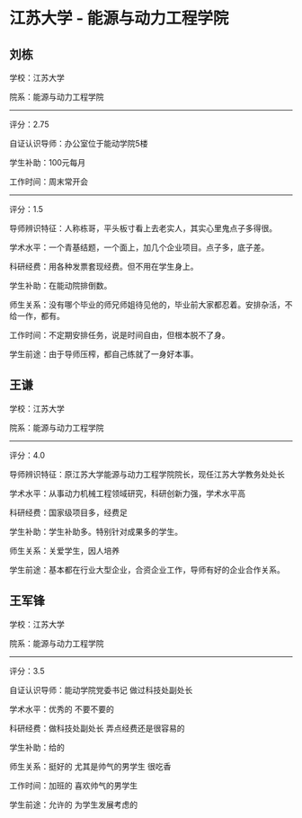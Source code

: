 # 江苏大学 - 能源与动力工程学院

## 刘栋

学校：江苏大学

院系：能源与动力工程学院

* * *

评分：2.75

自证认识导师：办公室位于能动学院5楼

学生补助：100元每月

工作时间：周末常开会

* * *

评分：1.5

导师辨识特征：人称栋哥，平头板寸看上去老实人，其实心里鬼点子多得很。

学术水平：一个青基结题，一个面上，加几个企业项目。点子多，底子差。

科研经费：用各种发票套现经费。但不用在学生身上。

学生补助：在能动院排倒数。

师生关系：没有哪个毕业的师兄师姐待见他的，毕业前大家都忍着。安排杂活，不给一作，都有。

工作时间：不定期安排任务，说是时间自由，但根本脱不了身。

学生前途：由于导师压榨，都自己练就了一身好本事。

## 王谦

学校：江苏大学

院系：能源与动力工程学院

* * *

评分：4.0

导师辨识特征：原江苏大学能源与动力工程学院院长，现任江苏大学教务处处长

学术水平：从事动力机械工程领域研究，科研创新力强，学术水平高

科研经费：国家级项目多，经费足

学生补助：学生补助多。特别针对成果多的学生。

师生关系：关爱学生，因人培养

学生前途：基本都在行业大型企业，合资企业工作，导师有好的企业合作关系。

## 王军锋

学校：江苏大学

院系：能源与动力工程学院

* * *

评分：3.5

自证认识导师：能动学院党委书记 做过科技处副处长

学术水平：优秀的 不要不要的

科研经费：做科技处副处长 弄点经费还是很容易的

学生补助：给的

师生关系：挺好的 尤其是帅气的男学生 很吃香

工作时间：加班的 喜欢帅气的男学生

学生前途：允许的 为学生发展考虑的